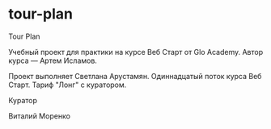 # tour-plan
Tour Plan

Учебный проект для практики на курсе Веб Старт от Glo Academy. Автор курса — Артем Исламов.





Проект выполняет
Светлана Арустамян. Одиннадцатый поток курса Веб Старт. Тариф "Лонг" с куратором.





Куратор

Виталий Моренко
